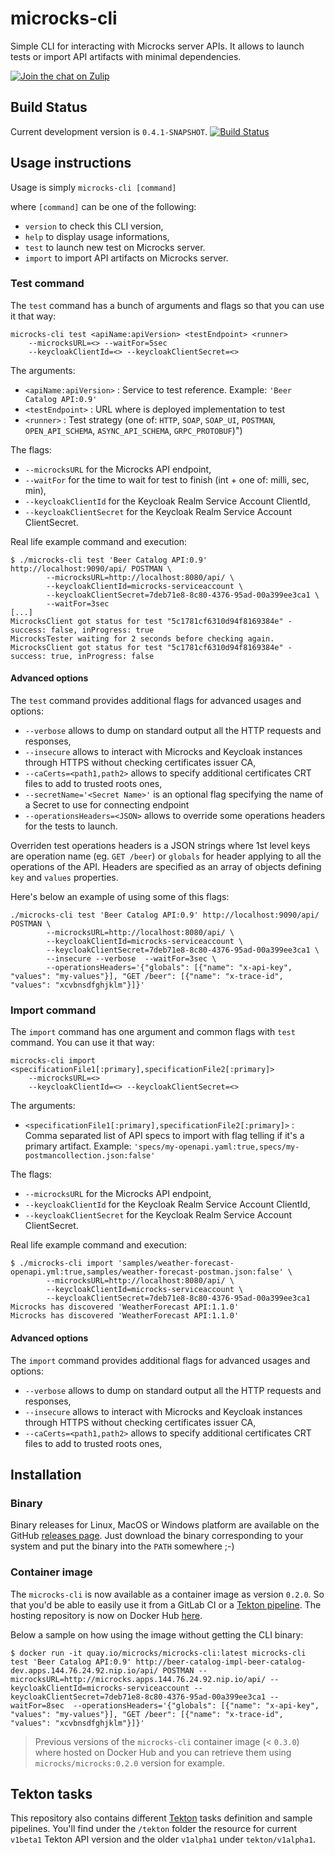 # microcks-cli

Simple CLI for interacting with Microcks server APIs.
It allows to launch tests or import API artifacts with minimal dependencies.

 [![Join the chat on Zulip](https://img.shields.io/badge/chat-on_zulip-pink.svg?color=ff69b4&style=for-the-badge&logo=zulip)](https://microcksio.zulipchat.com/)

## Build Status

Current development version is `0.4.1-SNAPSHOT`. [![Build Status](https://travis-ci.com/microcks/microcks-cli.png?branch=master)](https://travis-ci.com/microcks/microcks-cli)

## Usage instructions

Usage is simply `microcks-cli [command]`

where `[command]` can be one of the following:
* `version` to check this CLI version,
* `help` to display usage informations,
* `test` to launch new test on Microcks server.
* `import` to import API artifacts on Microcks server.

### Test command

The `test` command has a bunch of arguments and flags so that you can use it that way:
```
microcks-cli test <apiName:apiVersion> <testEndpoint> <runner>
	--microcksURL=<> --waitFor=5sec
	--keycloakClientId=<> --keycloakClientSecret=<>
```

The arguments:
* `<apiName:apiVersion>` : Service to test reference. Example: `'Beer Catalog API:0.9'`
* `<testEndpoint>` : URL where is deployed implementation to test
* `<runner>` : Test strategy (one of: `HTTP`, `SOAP`, `SOAP_UI`, `POSTMAN`, `OPEN_API_SCHEMA`, `ASYNC_API_SCHEMA`, `GRPC_PROTOBUF`)")

The flags:
* `--microcksURL` for the Microcks API endpoint,
* `--waitFor` for the time to wait for test to finish (int + one of: milli, sec, min),
* `--keycloakClientId` for the Keycloak Realm Service Account ClientId,
* `--keycloakClientSecret` for the Keycloak Realm Service Account ClientSecret.

Real life example command and execution:
```
$ ./microcks-cli test 'Beer Catalog API:0.9' http://localhost:9090/api/ POSTMAN \
        --microcksURL=http://localhost:8080/api/ \
        --keycloakClientId=microcks-serviceaccount \
        --keycloakClientSecret=7deb71e8-8c80-4376-95ad-00a399ee3ca1 \
        --waitFor=3sec
[...]
MicrocksClient got status for test "5c1781cf6310d94f8169384e" - success: false, inProgress: true
MicrocksTester waiting for 2 seconds before checking again.
MicrocksClient got status for test "5c1781cf6310d94f8169384e" - success: true, inProgress: false
```

#### Advanced options

The `test` command provides additional flags for advanced usages and options:
* `--verbose` allows to dump on standard output all the HTTP requests and responses,
* `--insecure` allows to interact with Microcks and Keycloak instances through HTTPS without checking certificates issuer CA,
* `--caCerts=<path1,path2>` allows to specify additional certificates CRT files to add to trusted roots ones,
* `--secretName='<Secret Name>'` is an optional flag specifying the name of a Secret to use for connecting endpoint
* `--operationsHeaders=<JSON>` allows to override some operations headers for the tests to launch.

Overriden test operations headers is a JSON strings where 1st level keys are operation name (eg. `GET /beer`) or `globals` for header applying to all the operations of the API. Headers are specified as an array of objects defining `key` and `values` properties.

Here's below an example of using some of this flags:

```
./microcks-cli test 'Beer Catalog API:0.9' http://localhost:9090/api/ POSTMAN \                           
        --microcksURL=http://localhost:8080/api/ \
        --keycloakClientId=microcks-serviceaccount \
        --keycloakClientSecret=7deb71e8-8c80-4376-95ad-00a399ee3ca1 \
        --insecure --verbose  --waitFor=3sec \
        --operationsHeaders='{"globals": [{"name": "x-api-key", "values": "my-values"}], "GET /beer": [{"name": "x-trace-id", "values": "xcvbnsdfghjklm"}]}'
```

### Import command

The `import` command has one argument and common flags with `test` command. You can use it that way:
```
microcks-cli import <specificationFile1[:primary],specificationFile2[:primary]>
	--microcksURL=<>
	--keycloakClientId=<> --keycloakClientSecret=<>
```

The arguments:
* `<specificationFile1[:primary],specificationFile2[:primary]>` : Comma separated list of API specs to import with flag telling if it's a primary artifact. Example: `'specs/my-openapi.yaml:true,specs/my-postmancollection.json:false'`

The flags:
* `--microcksURL` for the Microcks API endpoint,
* `--keycloakClientId` for the Keycloak Realm Service Account ClientId,
* `--keycloakClientSecret` for the Keycloak Realm Service Account ClientSecret.

Real life example command and execution:
```
$ ./microcks-cli import 'samples/weather-forecast-openapi.yml:true,samples/weather-forecast-postman.json:false' \
        --microcksURL=http://localhost:8080/api/ \
        --keycloakClientId=microcks-serviceaccount \
        --keycloakClientSecret=7deb71e8-8c80-4376-95ad-00a399ee3ca1
Microcks has discovered 'WeatherForecast API:1.1.0'
Microcks has discovered 'WeatherForecast API:1.1.0'
```

#### Advanced options

The `import` command provides additional flags for advanced usages and options:
* `--verbose` allows to dump on standard output all the HTTP requests and responses,
* `--insecure` allows to interact with Microcks and Keycloak instances through HTTPS without checking certificates issuer CA,
* `--caCerts=<path1,path2>` allows to specify additional certificates CRT files to add to trusted roots ones,


## Installation

### Binary

Binary releases for Linux, MacOS or Windows platform are available on the GitHub [releases page](https://github.com/microcks/microcks-cli/releases). Just download the binary corresponding to your system and put the binary into the `PATH` somewhere ;-)

### Container image

The `microcks-cli` is now available as a container image as version `0.2.0`. So that you'd be able to easily use it from a GitLab CI or a [Tekton pipeline](https://github.com/tektoncd/pipeline). The hosting repository is now on Docker Hub [here](https://hub.docker.com/r/microcks/microcks-cli).

Below a sample on how using the image without getting the CLI binary:

```
$ docker run -it quay.io/microcks/microcks-cli:latest microcks-cli test 'Beer Catalog API:0.9' http://beer-catalog-impl-beer-catalog-dev.apps.144.76.24.92.nip.io/api/ POSTMAN --microcksURL=http://microcks.apps.144.76.24.92.nip.io/api/ --keycloakClientId=microcks-serviceaccount --keycloakClientSecret=7deb71e8-8c80-4376-95ad-00a399ee3ca1 --waitFor=8sec  --operationsHeaders='{"globals": [{"name": "x-api-key", "values": "my-values"}], "GET /beer": [{"name": "x-trace-id", "values": "xcvbnsdfghjklm"}]}'
```

> Previous versions of the `microcks-cli` container image (< `0.3.0`) where hosted on Docker Hub and you can retrieve them using `microcks/microcks:0.2.0` version for example.


## Tekton tasks

This repository also contains different [Tekton](https://tekton.dev/) tasks definition and sample pipelines. You'll find under the `/tekton` folder the resource for current `v1beta1` Tekton API version and the older `v1alpha1` under `tekton/v1alpha1`.
